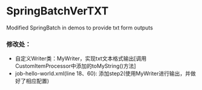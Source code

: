 # SpringBatchVerTXT
Modified SpringBatch in demos to provide txt form outputs
### 修改处：
 - 自定义Writer类：MyWriter，实现txt文本格式输出[调用CustomItemProcessor中添加的toMyString()方法]
 - job-hello-world.xml(line 18、60): 添加step2(使用MyWriter进行输出，并做好了相应配置)
